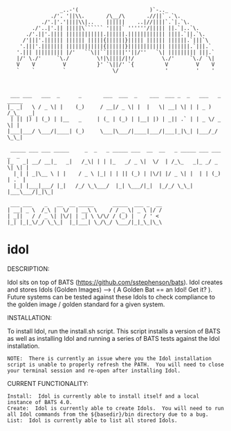 


                     _..-'(                       )`-.._
                  ./'. '||\\.       /\__/\       .//||` .`\.
               ./'.|'.'||||\\|..    ||||||    ..|//||||`.`|.`\.
            ./'..|'.|| |||||\`````` '||||` ''''''/||||| ||.`|..`\.       
          ./'.||'.|||| ||||||||||||.||||||.|||||||||||| ||||.`||.`\.     
         /'|||'.|||||| |||||| |||||{||||||}||||| |||||| ||||||.`|||`\    
        '.|||'.||||||| ||||||||||||{||||||}|||||||||||| |||||||.`|||.`  
       '.||| ||||||||| |/'   ``\||``||||||''||/''   `\| ||||||||| |||.`
       |/' \./'     `\./         \!|\||||/|!/         \./'     `\./ `\|  
       V    V         V          }' `\||/' `{          V         V    V
       `    `         `               \/               '         '    '



	 ___ ___   ___  _      _       ___  ___  _    ___  ___ _  _   ___   _ _____ 
	|_ _|   \ / _ \| |    (_)     / __|/ _ \| |  |   \| __| \| | | _ ) /_\_   _|
	 | || |) | (_) | |__   _     | (_ | (_) | |__| |) | _|| .` | | _ \/ _ \| |  
	|___|___/ \___/|____| (_)     \___|\___/|____|___/|___|_|\_| |___/_/ \_\_|  
	                                                                            
	 _____ ___ ___ _____     _  _   _ _____ ___  __  __   _ _____ ___ ___  _  _ 
	|_   _| __/ __|_   _|   /_\| | | |_   _/ _ \|  \/  | /_\_   _|_ _/ _ \| \| |
	  | | | _|\__ \ | |    / _ \ |_| | | || (_) | |\/| |/ _ \| |  | | (_) | .` |
	  |_| |___|___/ |_|   /_/ \_\___/  |_| \___/|_|  |_/_/ \_\_| |___\___/|_|\_|
	                                                                            
	 ___ ___    _   __  __ _____      _____  ___ _  __
	| __| _ \  /_\ |  \/  | __\ \    / / _ \| _ \ |/ /
	| _||   / / _ \| |\/| | _| \ \/\/ / (_) |   / ' < 
	|_| |_|_\/_/ \_\_|  |_|___| \_/\_/ \___/|_|_\_|\_\

idol
====


DESCRIPTION:

Idol sits on top of BATS (https://github.com/sstephenson/bats).  Idol creates and stores Idols (Golden Images) --> ( A Golden Bat == an Idol!  Get it? ).  Future systems can be tested against these Idols to check compliance to the golden image / golden standard for a given system.


INSTALLATION:

To install Idol, run the install.sh script.  This script installs a version of BATS as well as installing Idol and running a series of BATS tests against the Idol installation.

	NOTE:  There is currently an issue where you the Idol installation script is unable to properly refresh the PATH.  You will need to close your terminal session and re-open after installing Idol.

CURRENT FUNCTIONALITY:

	Install:  Idol is currently able to install itself and a local instance of BATS 4.0.
	Create:  Idol is currently able to create Idols.  You will need to run all Idol commands from the ${basedir}/bin directory due to a bug.
	List:  Idol is currently able to list all stored Idols.